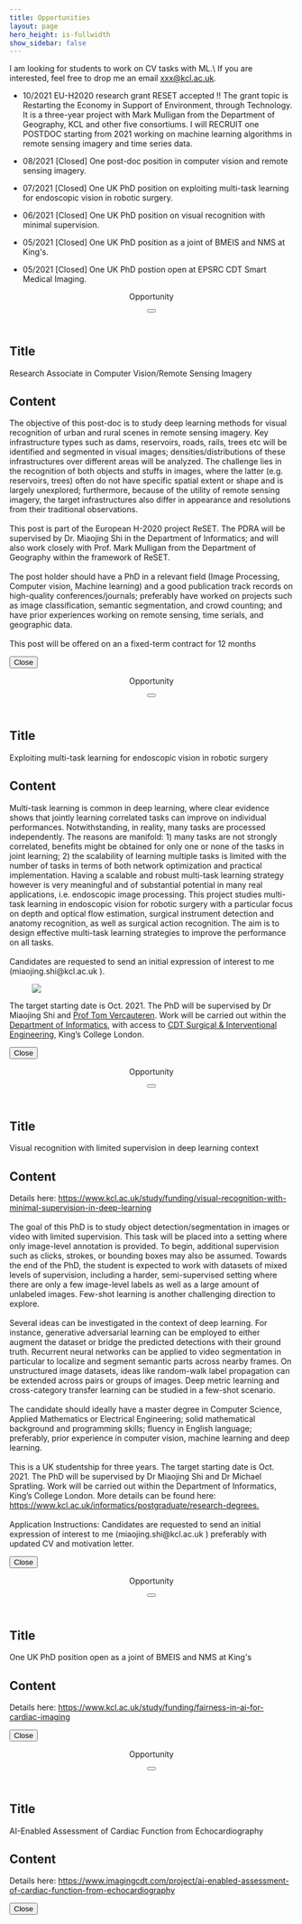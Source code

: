 ```yaml
---
title: Opportunities
layout: page
hero_height: is-fullwidth
show_sidebar: false
---
```


<script src = "https://ajax.googleapis.com/ajax/libs/jquery/2.1.1/jquery.min.js"></script>

I am looking for students to work on CV tasks with ML.\\
If you are interested, feel free to drop me an email xxx@kcl.ac.uk.

- 10/2021 EU-H2020 research grant RESET  accepted !!  The grant topic is Restarting the Economy in Support of Environment, through Technology. It is a three-year project with Mark Mulligan from the Department of Geography, KCL and other five consortiums. I will RECRUIT one POSTDOC starting from 2021 working on machine learning algorithms in remote sensing imagery and time series data.

- 08/2021 [Closed] One post-doc position in computer vision and remote sensing imagery.
<i class="fa fa-info-circle" id="opportunity-05" style="color:red" aria-hidden="true"></i>

- 07/2021 [Closed] One UK PhD position on exploiting multi-task learning for endoscopic vision in robotic surgery.
<i class="fa fa-info-circle" id="opportunity-04" style="color:red" aria-hidden="true"></i>
- 06/2021 [Closed] One UK PhD position on visual recognition with minimal supervision.
<i class="fa fa-info-circle" id="opportunity-03" style="color:red" aria-hidden="true"></i>
- 05/2021 [Closed] One UK PhD position as a joint of BMEIS and NMS  at King's.
<i class="fa fa-info-circle" id="opportunity-02" style="color:red" aria-hidden="true"></i>
- 05/2021 [Closed] One UK PhD postion open at EPSRC CDT Smart Medical Imaging.
<i class="fa fa-info-circle" id="opportunity-01" style="color:red" aria-hidden="true"></i>



<div id="detail-05" class="modal">
  <div class="modal-background"></div>
  <div class="modal-card">
    <header class="modal-card-head">
      <p class="modal-card-title">Opportunity</p>
      <button class="delete" id="top-close-05" aria-label="close"></button>
    </header>
    <section class="modal-card-body">
      <div class="content">
        <h1>Title</h1>
        <p>Research Associate in Computer Vision/Remote Sensing Imagery</p>
        <h2>Content</h2>
        <p>The objective of this post-doc is to study deep learning methods for visual recognition of urban and rural scenes in remote sensing imagery. Key infrastructure types such as dams, reservoirs, roads, rails, trees etc will be identified and segmented in visual images; densities/distributions of these infrastructures over different areas will be analyzed.  The challenge lies in the recognition of both objects and stuffs in images, where the latter (e.g. reservoirs, trees) often do not have specific spatial extent or shape and is largely unexplored; furthermore, because of the utility of remote sensing imagery, the target infrastructures also differ in appearance and resolutions from their traditional observations.<br>
        <br>
        This post is part of the European H-2020 project ReSET. The PDRA will be supervised by Dr. Miaojing Shi in the Department of Informatics; and will also work closely with Prof. Mark Mulligan from the Department of Geography within the framework of ReSET. <br>
        <br>
        The post holder should have a PhD in a relevant field (Image Processing, Computer vision, Machine learning) and a good publication track records on high-quality conferences/journals; preferably have worked on projects such as image classification, semantic segmentation, and crowd counting; and have prior experiences working on remote sensing, time serials, and geographic data. <br>
        <br>
        This post will be offered on an a fixed-term contract for 12 months</p>
      </div>
    </section>
    <footer class="modal-card-foot">
        <button class="button" id="close-05">Close</button>
    </footer>
  </div>
</div>


<div id="detail-04" class="modal">
  <div class="modal-background"></div>
  <div class="modal-card">
    <header class="modal-card-head">
      <p class="modal-card-title">Opportunity</p>
      <button class="delete" id="top-close-04" aria-label="close"></button>
    </header>
    <section class="modal-card-body">
      <div class="content">
        <h1>Title</h1>
        <p> Exploiting multi-task learning for endoscopic vision in robotic surgery</p>
        <h2>Content</h2>
        <p>Multi-task learning is common in deep learning, where clear evidence shows that jointly learning correlated tasks can improve on individual performances. Notwithstanding, in reality, many tasks are processed independently. The reasons are manifold: 1) many tasks are not strongly correlated, benefits might be obtained for only one or none of the tasks in joint learning; 2) the scalability of learning multiple tasks is limited with the number of tasks in terms of both network optimization and practical implementation. Having a scalable and robust multi-task learning strategy however is very meaningful and of substantial potential in many real applications, i.e. endoscopic image processing. This project studies multi-task learning in endoscopic vision for robotic surgery with a particular focus on depth and optical flow estimation, surgical instrument detection and anatomy recognition, as well as surgical action recognition. The aim is to design effective multi-task learning strategies to improve the performance on all tasks.<br>
        <br>
        Candidates are requested to send an initial expression of interest to me (miaojing.shi@kcl.ac.uk ).</p>
        <p>
        <figure>
          <img src="https://lh5.googleusercontent.com/lK9qLa8ubsTqKe-PS9hNED3lAH9rJY9DiIVtMycBsqhOj9hzjAc062lyTSMelePxW_QJQqC4v0k7BFn5slPmAx9pNAmCVHcuHermaQ9IeXJx68Q2JN-_xqTnoSl2xJh_Fg=w1280">
        </figure>
        The target starting date is Oct. 2021. The PhD will be supervised by Dr Miaojing Shi and <a href="https://sites.google.com/site/tomvercauteren/"> Prof Tom Vercauteren</a>. Work will be carried out within the <a href="https://www.kcl.ac.uk/informatics"> Department of Informatics</a>, with access to <a href="https://www.surgerycdt.com/"> CDT Surgical & Interventional Engineering</a>, King’s College London.
        </p>
      </div>
    </section>
    <footer class="modal-card-foot">
        <button class="button" id="close-04">Close</button>
    </footer>
  </div>
</div>


<div id="detail-03" class="modal">
  <div class="modal-background"></div>
  <div class="modal-card">
    <header class="modal-card-head">
      <p class="modal-card-title">Opportunity</p>
      <button class="delete" id="top-close-03" aria-label="close"></button>
    </header>
    <section class="modal-card-body">
      <div class="content">
        <h1>Title</h1>
        <p>Visual recognition with limited supervision in deep learning context</p>
        <h2>Content</h2>
        <p>Details here: <a href="https://www.kcl.ac.uk/study/funding/visual-recognition-with-minimal-supervision-in-deep-learning"> https://www.kcl.ac.uk/study/funding/visual-recognition-with-minimal-supervision-in-deep-learning</a> <br>
        <br>
        The goal of this PhD is to study object detection/segmentation in images or video with limited supervision. This task will be placed into a setting where only image-level annotation is provided. To begin, additional supervision such as clicks, strokes, or bounding boxes may also be assumed. Towards the end of the PhD, the student is expected to work with datasets of mixed levels of supervision, including a harder, semi-supervised setting where there are only a few image-level labels as well as a large amount of unlabeled images. Few-shot learning is another challenging direction to explore. <br>
        <br>
        Several ideas can be investigated in the context of deep learning. For instance, generative adversarial learning can be employed to either augment the dataset or bridge the predicted detections with their ground truth. Recurrent neural networks can be applied to video segmentation in particular to localize and segment semantic parts across nearby frames. On unstructured image datasets, ideas like random-walk label propagation can be extended across pairs or groups of images. Deep metric learning and cross-category transfer learning can be studied in a few-shot scenario. <br>
        <br>
        The candidate should ideally have a master degree in Computer Science, Applied Mathematics or Electrical Engineering; solid mathematical background and programming skills; fluency in English language; preferably, prior experience in computer vision, machine learning and deep learning. <br>
        <br>
        This is a UK studentship for three years. The target starting date is Oct. 2021. The PhD will be supervised by Dr Miaojing Shi and Dr Michael Spratling. Work will be carried out within the Department of Informatics, King’s College London. More details can be found here: <a href="https://www.kcl.ac.uk/informatics/postgraduate/research-degrees"> https://www.kcl.ac.uk/informatics/postgraduate/research-degrees.</a> <br>
        <br>
        Application Instructions: Candidates are requested to send an initial expression of interest to me (miaojing.shi@kcl.ac.uk ) preferably with updated CV and motivation letter.
        </p>
      </div>
    </section>
    <footer class="modal-card-foot">
        <button class="button" id="close-03">Close</button>
    </footer>
  </div>
</div>


<div id="detail-02" class="modal">
  <div class="modal-background"></div>
  <div class="modal-card">
    <header class="modal-card-head">
      <p class="modal-card-title">Opportunity</p>
      <button class="delete" id="top-close-02" aria-label="close"></button>
    </header>
    <section class="modal-card-body">
      <div class="content">
        <h1>Title</h1>
        <p>One UK PhD position open as a joint of BMEIS and NMS at King's</p>
        <h2>Content</h2>
        <p>Details here: <a href="https://www.kcl.ac.uk/study/funding/fairness-in-ai-for-cardiac-imaging "> https://www.kcl.ac.uk/study/funding/fairness-in-ai-for-cardiac-imaging </a>
        </p>
      </div>
    </section>
    <footer class="modal-card-foot">
        <button class="button" id="close-02">Close</button>
    </footer>
  </div>
</div>

<div id="detail-01" class="modal">
  <div class="modal-background"></div>
  <div class="modal-card">
    <header class="modal-card-head">
      <p class="modal-card-title">Opportunity</p>
      <button class="delete" id="top-close-01" aria-label="close"></button>
    </header>
    <section class="modal-card-body">
      <div class="content">
        <h1>Title</h1>
        <p>AI-Enabled Assessment of Cardiac Function from Echocardiography </p>
        <h2>Content</h2>
        <p>Details here: <a href="https://www.imagingcdt.com/project/ai-enabled-assessment-of-cardiac-function-from-echocardiography ">  https://www.imagingcdt.com/project/ai-enabled-assessment-of-cardiac-function-from-echocardiography </a>
        </p>
      </div>
    </section>
    <footer class="modal-card-foot">
        <button class="button" id="close-01">Close</button>
    </footer>
  </div>
</div>


<script>
$("#opportunity-05").click(function() {
  $("#detail-05").addClass("is-active");  
});
$("#top-close-05").click(function() {
   $("#detail-05").removeClass("is-active");
});
$("#close-05").click(function() {
   $("#detail-05").removeClass("is-active");
});
$("#opportunity-04").click(function() {
  $("#detail-04").addClass("is-active");  
});
$("#top-close-04").click(function() {
   $("#detail-04").removeClass("is-active");
});
$("#close-04").click(function() {
   $("#detail-04").removeClass("is-active");
});
$("#opportunity-03").click(function() {
  $("#detail-03").addClass("is-active");  
});
$("#top-close-03").click(function() {
   $("#detail-03").removeClass("is-active");
});
$("#close-03").click(function() {
   $("#detail-03").removeClass("is-active");
});
$("#opportunity-02").click(function() {
  $("#detail-02").addClass("is-active");  
});
$("#top-close-02").click(function() {
   $("#detail-02").removeClass("is-active");
});
$("#close-02").click(function() {
   $("#detail-02").removeClass("is-active");
});
$("#opportunity-01").click(function() {
  $("#detail-01").addClass("is-active");  
});
$("#top-close-01").click(function() {
   $("#detail-01").removeClass("is-active");
});
$("#close-01").click(function() {
   $("#detail-01").removeClass("is-active");
});

</script>

